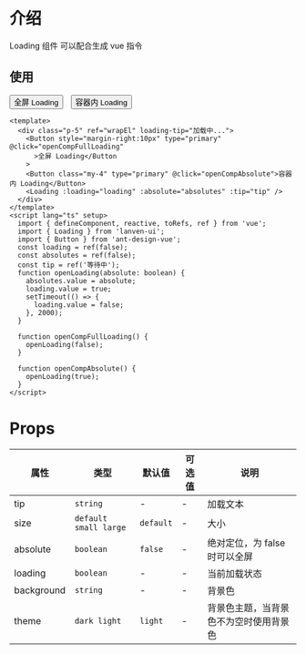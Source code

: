 # 介绍

Loading 组件 可以配合生成 vue 指令

## 使用

<div class="p-5" ref="wrapEl"  loading-tip="加载中...">
    <Button style='margin-right:10px' type="primary" @click="openCompFullLoading">全屏 Loading</Button>
    <Button class="my-4" type="primary" @click="openCompAbsolute">容器内 Loading</Button>
    <Loading :loading="loading" :absolute="absolutes" :tip="tip" />
</div>

<script lang="ts" setup>
  import { defineComponent, reactive, toRefs, ref } from 'vue';
  import { Loading } from 'lanven-ui';
  import {Button} from 'ant-design-vue'
  const loading=ref(false)
  const absolutes=ref(false)
  const tip=ref('等待中')
  function openLoading(absolute: boolean) {
        absolutes.value = absolute;
        loading.value = true;
        setTimeout(() => {
        loading.value = false;
        }, 2000);
      }

  function openCompFullLoading() {
        openLoading(false);
      }

  function openCompAbsolute() {
        openLoading(true);
      }
</script>

```vue
<template>
  <div class="p-5" ref="wrapEl" loading-tip="加载中...">
    <Button style="margin-right:10px" type="primary" @click="openCompFullLoading"
      >全屏 Loading</Button
    >
    <Button class="my-4" type="primary" @click="openCompAbsolute">容器内 Loading</Button>
    <Loading :loading="loading" :absolute="absolutes" :tip="tip" />
  </div>
</template>
<script lang="ts" setup>
  import { defineComponent, reactive, toRefs, ref } from 'vue';
  import { Loading } from 'lanven-ui';
  import { Button } from 'ant-design-vue';
  const loading = ref(false);
  const absolutes = ref(false);
  const tip = ref('等待中');
  function openLoading(absolute: boolean) {
    absolutes.value = absolute;
    loading.value = true;
    setTimeout(() => {
      loading.value = false;
    }, 2000);
  }

  function openCompFullLoading() {
    openLoading(false);
  }

  function openCompAbsolute() {
    openLoading(true);
  }
</script>
```

# Props

| 属性       | 类型                  | 默认值    | 可选值 | 说明                                   |
| ---------- | --------------------- | --------- | ------ | -------------------------------------- |
| tip        | `string`              | -         | -      | 加载文本                               |
| size       | `default small large` | `default` | -      | 大小                                   |
| absolute   | `boolean`             | `false`   | -      | 绝对定位，为 false 时可以全屏          |
| loading    | `boolean`             | -         | -      | 当前加载状态                           |
| background | `string`              | -         | -      | 背景色                                 |
| theme      | `dark light`          | `light`   | -      | 背景色主题，当背景色不为空时使用背景色 |
